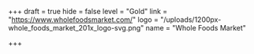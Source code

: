 +++
draft = true
hide = false
level = "Gold"
link = "https://www.wholefoodsmarket.com/"
logo = "/uploads/1200px-whole_foods_market_201x_logo-svg.png"
name = "Whole Foods Market"

+++
